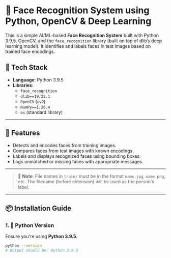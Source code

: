 # 🎯 Face Recognition System using Python, OpenCV & Deep Learning

This is a simple AI/ML-based **Face Recognition System** built with Python 3.9.5, OpenCV, and the `face_recognition` library (built on top of dlib’s deep learning model). It identifies and labels faces in test images based on trained face encodings.

## 🧠 Tech Stack

- **Language**: Python 3.9.5  
- **Libraries**:
  - `face_recognition`
  - `dlib==19.22.1`
  - `OpenCV` (`cv2`)
  - `NumPy==1.26.4`
  - `os` (standard library)

---

## 🚀 Features

- Detects and encodes faces from training images.
- Compares faces from test images with known encodings.
- Labels and displays recognized faces using bounding boxes.
- Logs unmatched or missing faces with appropriate messages.

---


> 📸 **Note**: File names in `train/` must be in the format `name.jpg`, `name.png`, etc. The filename (before extension) will be used as the person's label.

---

## 📦 Installation Guide

### 1. 🐍 Python Version

Ensure you're using **Python 3.9.5**.

```bash
python --version
# Output should be: Python 3.9.5



